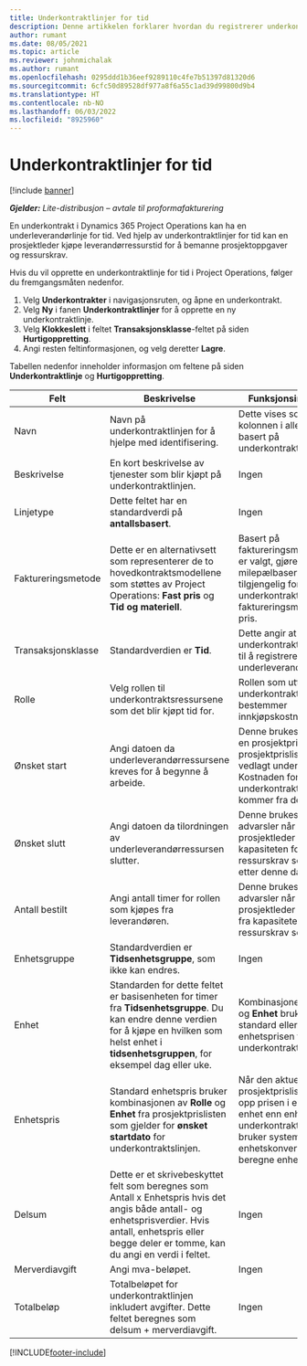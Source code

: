 ```yaml
---
title: Underkontraktlinjer for tid
description: Denne artikkelen forklarer hvordan du registrerer underkontraktlinjer for tid og registrerer kjøp av tid fra leverandører.
author: rumant
ms.date: 08/05/2021
ms.topic: article
ms.reviewer: johnmichalak
ms.author: rumant
ms.openlocfilehash: 0295ddd1b36eef9289110c4fe7b51397d81320d6
ms.sourcegitcommit: 6cfc50d89528df977a8f6a55c1ad39d99800d9b4
ms.translationtype: HT
ms.contentlocale: nb-NO
ms.lasthandoff: 06/03/2022
ms.locfileid: "8925960"
---
```

# <a name="subcontract-lines-for-time"></a>Underkontraktlinjer for tid

[!include [banner](../../includes/dataverse-preview.md)]

_**Gjelder:** Lite-distribusjon – avtale til proformafakturering_

En underkontrakt i Dynamics 365 Project Operations kan ha en underleverandørlinje for tid. Ved hjelp av underkontraktlinjer for tid kan en prosjektleder kjøpe leverandørressurstid for å bemanne prosjektoppgaver og ressurskrav.

Hvis du vil opprette en underkontraktlinje for tid i Project Operations, følger du fremgangsmåten nedenfor.

1. Velg **Underkontrakter** i navigasjonsruten, og åpne en underkontrakt.
2. Velg **Ny** i fanen **Underkontraktlinjer** for å opprette en ny underkontraktlinje.
3. Velg **Klokkeslett** i feltet **Transaksjonsklasse**-feltet på siden **Hurtigoppretting**.
4. Angi resten feltinformasjonen, og velg deretter **Lagre**.

  Tabellen nedenfor inneholder informasjon om feltene på siden **Underkontraktlinje** og **Hurtigoppretting**.

| **Felt** | **Beskrivelse** | **Funksjonsinnvirkning** |
| --- | --- | --- |
| Navn | Navn på underkontraktlinjen for å hjelpe med identifisering. | Dette vises som den første kolonnen i alle oppslag basert på underkontraktlinjer. |
| Beskrivelse | En kort beskrivelse av tjenester som blir kjøpt på underkontraktlinjen. |Ingen |
| Linjetype |   Dette feltet har en standardverdi på **antallsbasert**.| Ingen |
| Faktureringsmetode | Dette er en alternativsett som representerer de to hovedkontraktsmodellene som støttes av Project Operations: **Fast pris** og **Tid og materiell**. | Basert på faktureringsmetoden som er valgt, gjøres en milepælbasert fakturaplan tilgjengelig for underkontraktslinjer med faktureringsmetoden Fast pris. |
| Transaksjonsklasse | Standardverdien er **Tid**. | Dette angir at underkontraktlinjen brukes til å registrere et kjøp av underleverandørtid. |
| Rolle | Velg rollen til underkontraktsressursene som det blir kjøpt tid for. | Rollen som utføres av underkontraktsressursene, bestemmer innkjøpskostnaden. |
| Ønsket start | Angi datoen da underleverandørressursene kreves for å begynne å arbeide. | Denne brukes til å velge en prosjektprisliste fra prosjektprislistene som er vedlagt underkontrakten. Kostnaden for rollen på underkontraktslinjen kommer fra den prislisten. |
| Ønsket slutt | Angi datoen da tilordningen av underleverandørressursen slutter. | Denne brukes til å vise advarsler når en prosjektleder trekker fra kapasiteten for ressurskrav som inntreffe etter denne datoen. |
| Antall bestilt | Angi antall timer for rollen som kjøpes fra leverandøren. | Denne brukes til å vise advarsler når en prosjektleder overtrekker fra kapasiteten for ressurskrav som inntreffe. |
| Enhetsgruppe | Standardverdien er **Tidsenhetsgruppe**, som ikke kan endres. | Ingen|
| Enhet | Standarden for dette feltet er basisenheten for timer fra **Tidsenhetsgruppe**. Du kan endre denne verdien for å kjøpe en hvilken som helst enhet i **tidsenhetsgruppen**, for eksempel dag eller uke. | Kombinasjonen av **Rolle** og **Enhet** brukes som standard eller beregnet for enhetsprisen for underkontraktslinjen. |
| Enhetspris | Standard enhetspris bruker kombinasjonen av **Rolle** og **Enhet** fra prosjektprislisten som gjelder for **ønsket startdato** for underkontraktslinjen. | Når den aktuelle prosjektprislisten har satt opp prisen i en annen enhet enn enheten på underkontraktlinjen, bruker systemet enhetskonverteringen til å beregne enhetsprisen. |
| Delsum |    Dette er et skrivebeskyttet felt som beregnes som Antall x Enhetspris hvis det angis både antall- og enhetsprisverdier. Hvis antall, enhetspris eller begge deler er tomme, kan du angi en verdi i feltet. | Ingen|
| Merverdiavgift |   Angi mva-beløpet. |Ingen |
| Totalbeløp | Totalbeløpet for underkontraktlinjen inkludert avgifter. Dette feltet beregnes som delsum + merverdiavgift.|Ingen |

[!INCLUDE[footer-include](../../includes/footer-banner.md)]
